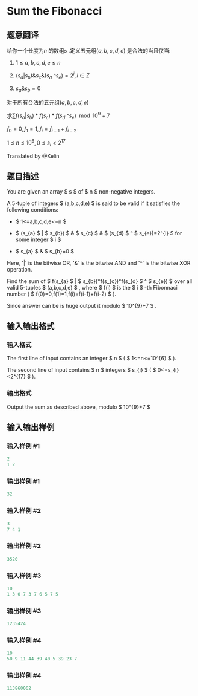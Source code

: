 # Sum the Fibonacci

## 题意翻译

给你一个长度为$n$ 的数组$s$ .定义五元组$(a,b,c,d,e)$ 是合法的当且仅当:

1. $1\le a,b,c,d,e\le n$

2. $(s_a|s_b)\&s_c\&(s_d$ ^$s_e)=2^i,i\in Z$

3. $s_a\&s_b=0$

对于所有合法的五元组$(a,b,c,d,e)$

求$\sum f(s_a|s_b)*f(s_c)*f(s_d$ ^$s_e)\mod 10^9+7$

$f_0=0,f_1=1,f_i=f_{i-1}+f_{i-2}$

$1\le n\le10^6,0\le s_i\lt2^{17}$

Translated by @Kelin 

## 题目描述

You are given an array $ s $ of $ n $ non-negative integers.

A 5-tuple of integers $ (a,b,c,d,e) $ is said to be valid if it satisfies the following conditions:

- $ 1<=a,b,c,d,e<=n $

- $ (s_{a} $ | $ s_{b}) $ & $ s_{c} $ & $ (s_{d} $ ^ $ s_{e})=2^{i} $ for some integer $ i $

- $ s_{a} $ & $ s_{b}=0 $

Here, '|' is the bitwise OR, '&' is the bitwise AND and '^' is the bitwise XOR operation.

Find the sum of $ f(s_{a} $ | $ s_{b})*f(s_{c})*f(s_{d} $ ^ $ s_{e}) $ over all valid 5-tuples $ (a,b,c,d,e) $ , where $ f(i) $ is the $ i $ -th Fibonnaci number ( $ f(0)=0,f(1)=1,f(i)=f(i-1)+f(i-2) $ ).

Since answer can be is huge output it modulo $ 10^{9}+7 $ .

## 输入输出格式

### 输入格式

The first line of input contains an integer $ n $ ( $ 1<=n<=10^{6} $ ).

The second line of input contains $ n $ integers $ s_{i} $ ( $ 0<=s_{i}<2^{17} $ ).

### 输出格式

Output the sum as described above, modulo $ 10^{9}+7 $

## 输入输出样例

### 输入样例 #1

```cpp
2
1 2

```
### 输出样例 #1

```cpp
32

```
### 输入样例 #2

```cpp
3
7 4 1

```
### 输出样例 #2

```cpp
3520

```
### 输入样例 #3

```cpp
10
1 3 0 7 3 7 6 5 7 5

```
### 输出样例 #3

```cpp
1235424

```
### 输入样例 #4

```cpp
10
50 9 11 44 39 40 5 39 23 7

```
### 输出样例 #4

```cpp
113860062

```
